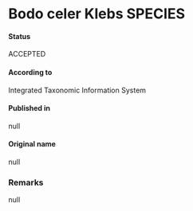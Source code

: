 Bodo celer Klebs SPECIES
=======

#### Status
ACCEPTED

#### According to
Integrated Taxonomic Information System

#### Published in
null

#### Original name
null

### Remarks
null